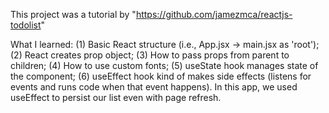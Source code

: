 This project was a tutorial by "https://github.com/jamezmca/reactjs-todolist"

What I learned:
(1) Basic React structure (i.e., App.jsx -> main.jsx as 'root'); 
(2) React creates prop object; 
(3) How to pass props from parent to children; 
(4) How to use custom fonts; 
(5) useState hook manages state of the component; 
(6) useEffect hook kind of makes side effects (listens for events and runs code when that event happens). In this app, we used useEffect to persist our list even with page refresh. 
